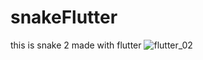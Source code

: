 # snakeFlutter


this is snake 2 made with flutter 
![flutter_02](https://github.com/Raoufbendii/snakeFlutter/assets/125738804/73f71444-401b-4797-95ac-8c41fe32501c)
